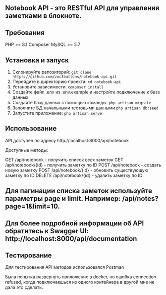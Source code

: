 ## Notebook API - это RESTful API для управления заметками в блокноте.

## Требования
PHP >= 8.1
Composer
MySQL >= 5.7

## Установка и запуск
1) Склонируйте репозиторий: `git clone https://github.com/zxc3buttons/notebook-api.git`
2) Перейдите в директорию проекта: `cd notebook-api`
3) Установите зависимости: `composer install`
4) Создайте файл .env из .env.example и настройте подключение к базе данных
5) Создайте базу данных с помощью команды: `php artisan migrate`
6) Заполните БД начальными тестовыми данными `php artisan db:seed`
7) Запустите приложение: `php artisan serve`

## Использование
API доступен по адресу http://localhost:8000/api/notebook

Доступные методы:

GET /api/notebook - получить список всех заметок
GET /api/notebook/{id} - получить заметку по ID
POST /api/notebook - создать новую заметку
POST /api/notebook/{id} - обновить существующую заметку по ID
DELETE /api/notebook/{id} - удалить заметку по ID

## Для пагинации списка заметок используйте параметры page и limit. Например: /api/notes?page=1&limit=10.

## Для более подробной информации об API обратитесь к Swagger UI: http://localhost:8000/api/documentation

## Тестирование
Для тестирования API методов использовался Postman

Была попытка развернуть приложение в docker, но ошибка connection refused, когда подключаешься из одного контейнера в другой мне не дала это сделать.
